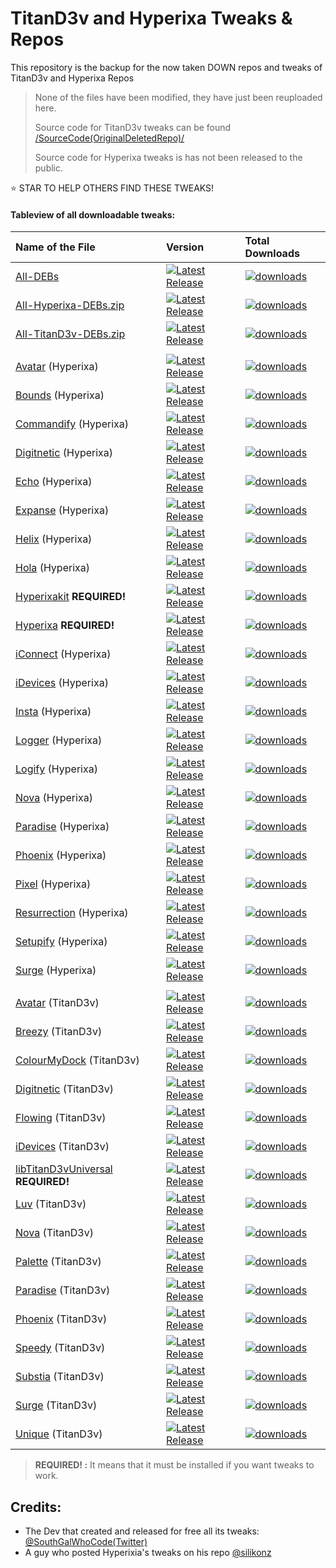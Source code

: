 # TitanD3v and Hyperixa Tweaks & Repos
This repository is the backup for the now taken DOWN repos and tweaks of TitanD3v and Hyperixa Repos

> None of the files have been modified, they have just been reuploaded here.
> 
> Source code for TitanD3v tweaks can be found [/SourceCode(OriginalDeletedRepo)/](/SourceCode(OriginalDeletedRepo))
> 
> Source code for Hyperixa tweaks is has not been released to the public.

⭐️ STAR TO HELP OTHERS FIND THESE TWEAKS!

#### Tableview of all downloadable tweaks:
| Name of the File | Version | Total Downloads                       |
|:-----|:---------------|:--------------------------------|
[All-DEBs](https://github.com/RobyRew/TitanD3v-and-Hyperixa-Tweaks-Free) | [![Latest Release](https://img.shields.io/badge/-v1.0-informational?style=flat-square&color=informational&label=)](https://github.com/RobyRew/TitanD3v-and-Hyperixa-Tweaks-Free/releases/latest) | [<img src="https://img.shields.io/github/downloads/RobyRew/TitanD3v-and-Hyperixa-Tweaks-Free/total?color=green&label=downloads&logoColor=white" alt="downloads"/>](https://github.com/RobyRew/TitanD3v-and-Hyperixa-Tweaks-Free/releases)
[All-Hyperixa-DEBs.zip](https://github.com/RobyRew/TitanD3v-and-Hyperixa-Tweaks-Free/releases/download/1.0/All-Hyperixa-DEBS.zip) | [![Latest Release](https://img.shields.io/badge/-v1.0-informational?style=flat-square&color=informational&label=)](https://github.com/RobyRew/TitanD3v-and-Hyperixa-Tweaks-Free/releases/latest) | [<img src="https://img.shields.io/github/downloads/RobyRew/TitanD3v-and-Hyperixa-Tweaks-Free/1.0/All-Hyperixa-DEBS.zip?color=green&label=downloads&logoColor=white" alt="downloads"/>](https://github.com/RobyRew/TitanD3v-and-Hyperixa-Tweaks-Free/releases/download/1.0/All-Hyperixa-DEBS.zip)
[All-TitanD3v-DEBs.zip](https://github.com/RobyRew/TitanD3v-and-Hyperixa-Tweaks-Free/releases/download/1.0/All-TitanD3v-DEBS.zip) | [![Latest Release](https://img.shields.io/badge/-v1.0-informational?style=flat-square&color=informational&label=)](https://github.com/RobyRew/TitanD3v-and-Hyperixa-Tweaks-Free/releases/latest) | [<img src="https://img.shields.io/github/downloads/RobyRew/TitanD3v-and-Hyperixa-Tweaks-Free/1.0/All-Titan3Dv-DEBS.zip?color=green&label=downloads&logoColor=white" alt="downloads"/>](https://github.com/RobyRew/TitanD3v-and-Hyperixa-Tweaks-Free/releases/download/1.0/All-TitanD3v-DEBS.zip)
| | |
[Avatar](https://github.com/RobyRew/TitanD3v-and-Hyperixa-Tweaks-Free/releases/download/1.0/com.hyperixa.avatar_2.2_iphoneos-arm.deb) (Hyperixa) | [![Latest Release](https://img.shields.io/badge/-v2.2-informational?style=flat-square&color=informational&label=)](https://github.com/RobyRew/TitanD3v-and-Hyperixa-Tweaks-Free/releases/latest) | [<img src="https://img.shields.io/github/downloads/RobyRew/TitanD3v-and-Hyperixa-Tweaks-Free/1.0/com.hyperixa.avatar_2.2_iphoneos-arm.deb?color=green&label=downloads&logoColor=white" alt="downloads"/>](https://github.com/RobyRew/TitanD3v-and-Hyperixa-Tweaks-Free/releases/download/1.0/com.hyperixa.avatar_2.2_iphoneos-arm.deb)
[Bounds](https://github.com/RobyRew/TitanD3v-and-Hyperixa-Tweaks-Free/releases/download/1.0/com.hyperixa.bounds_1.2_iphoneos-arm.deb) (Hyperixa) | [![Latest Release](https://img.shields.io/badge/-v1.2-informational?style=flat-square&color=informational&label=)](https://github.com/RobyRew/TitanD3v-and-Hyperixa-Tweaks-Free/releases/latest) | [<img src="https://img.shields.io/github/downloads/RobyRew/TitanD3v-and-Hyperixa-Tweaks-Free/1.0/com.hyperixa.bounds_1.2_iphoneos-arm.deb?color=green&label=downloads&logoColor=white" alt="downloads"/>](https://github.com/RobyRew/TitanD3v-and-Hyperixa-Tweaks-Free/releases/download/1.0/com.hyperixa.bounds_1.2_iphoneos-arm.deb)
[Commandify](https://github.com/RobyRew/TitanD3v-and-Hyperixa-Tweaks-Free/releases/download/1.0/com.hyperixa.commandify_1.2_iphoneos-arm.deb) (Hyperixa) | [![Latest Release](https://img.shields.io/badge/-v1.2-informational?style=flat-square&color=informational&label=)](https://github.com/RobyRew/TitanD3v-and-Hyperixa-Tweaks-Free/releases/latest) | [<img src="https://img.shields.io/github/downloads/RobyRew/TitanD3v-and-Hyperixa-Tweaks-Free/1.0/com.hyperixa.commandify_1.2_iphoneos-arm.deb?color=green&label=downloads&logoColor=white" alt="downloads"/>](https://github.com/RobyRew/TitanD3v-and-Hyperixa-Tweaks-Free/releases/download/1.0/com.hyperixa.commandify_1.2_iphoneos-arm.deb)
[Digitnetic](https://github.com/RobyRew/TitanD3v-and-Hyperixa-Tweaks-Free/releases/download/1.0/com.hyperixa.digitnetic_2.2_iphoneos-arm.deb) (Hyperixa) | [![Latest Release](https://img.shields.io/badge/-v2.2-informational?style=flat-square&color=informational&label=)](https://github.com/RobyRew/TitanD3v-and-Hyperixa-Tweaks-Free/releases/latest) | [<img src="https://img.shields.io/github/downloads/RobyRew/TitanD3v-and-Hyperixa-Tweaks-Free/1.0/com.hyperixa.digitnetic_2.2_iphoneos-arm.deb?color=green&label=downloads&logoColor=white" alt="downloads"/>](https://github.com/RobyRew/TitanD3v-and-Hyperixa-Tweaks-Free/releases/download/1.0/com.hyperixa.digitnetic_2.2_iphoneos-arm.deb)
[Echo](https://github.com/RobyRew/TitanD3v-and-Hyperixa-Tweaks-Free/releases/download/1.0/com.hyperixa.echo_1.3_iphoneos-arm.deb) (Hyperixa) | [![Latest Release](https://img.shields.io/badge/-v1.3-informational?style=flat-square&color=informational&label=)](https://github.com/RobyRew/TitanD3v-and-Hyperixa-Tweaks-Free/releases/latest) | [<img src="https://img.shields.io/github/downloads/RobyRew/TitanD3v-and-Hyperixa-Tweaks-Free/1.0/com.hyperixa.echo_1.3_iphoneos-arm.deb?color=green&label=downloads&logoColor=white" alt="downloads"/>](https://github.com/RobyRew/TitanD3v-and-Hyperixa-Tweaks-Free/releases/download/1.0/com.hyperixa.echo_1.3_iphoneos-arm.deb)
[Expanse](https://github.com/RobyRew/TitanD3v-and-Hyperixa-Tweaks-Free/releases/download/1.0/com.hyperixa.expanse_1.2_iphoneos-arm.deb) (Hyperixa) | [![Latest Release](https://img.shields.io/badge/-v1.2-informational?style=flat-square&color=informational&label=)](https://github.com/RobyRew/TitanD3v-and-Hyperixa-Tweaks-Free/releases/latest) | [<img src="https://img.shields.io/github/downloads/RobyRew/TitanD3v-and-Hyperixa-Tweaks-Free/1.0/com.hyperixa.expanse_1.2_iphoneos-arm.deb?color=green&label=downloads&logoColor=white" alt="downloads"/>](https://github.com/RobyRew/TitanD3v-and-Hyperixa-Tweaks-Free/releases/download/1.0/com.hyperixa.expanse_1.2_iphoneos-arm.deb)
[Helix](https://github.com/RobyRew/TitanD3v-and-Hyperixa-Tweaks-Free/releases/download/1.0/com.hyperixa.helix_1.5_iphoneos-arm.deb) (Hyperixa) | [![Latest Release](https://img.shields.io/badge/-v1.5-informational?style=flat-square&color=informational&label=)](https://github.com/RobyRew/TitanD3v-and-Hyperixa-Tweaks-Free/releases/latest) | [<img src="https://img.shields.io/github/downloads/RobyRew/TitanD3v-and-Hyperixa-Tweaks-Free/1.0/com.hyperixa.helix_1.5_iphoneos-arm.deb?color=green&label=downloads&logoColor=white" alt="downloads"/>](https://github.com/RobyRew/TitanD3v-and-Hyperixa-Tweaks-Free/releases/download/1.0/com.hyperixa.helix_1.5_iphoneos-arm.deb)
[Hola](https://github.com/RobyRew/TitanD3v-and-Hyperixa-Tweaks-Free/releases/download/1.0/com.hyperixa.hola_1.2_iphoneos-arm.deb) (Hyperixa) | [![Latest Release](https://img.shields.io/badge/-v1.2-informational?style=flat-square&color=informational&label=)](https://github.com/RobyRew/TitanD3v-and-Hyperixa-Tweaks-Free/releases/latest) | [<img src="https://img.shields.io/github/downloads/RobyRew/TitanD3v-and-Hyperixa-Tweaks-Free/1.0/com.hyperixa.hola_1.2_iphoneos-arm.deb?color=green&label=downloads&logoColor=white" alt="downloads"/>](https://github.com/RobyRew/TitanD3v-and-Hyperixa-Tweaks-Free/releases/download/1.0/com.hyperixa.hola_1.2_iphoneos-arm.deb)
[Hyperixakit](https://github.com/RobyRew/TitanD3v-and-Hyperixa-Tweaks-Free/releases/download/1.0/com.hyperixa.hyperixakit_1.1_iphoneos-arm.deb) <strong>REQUIRED!</strong> | [![Latest Release](https://img.shields.io/badge/-v1.1-informational?style=flat-square&color=informational&label=)](https://github.com/RobyRew/TitanD3v-and-Hyperixa-Tweaks-Free/releases/latest) | [<img src="https://img.shields.io/github/downloads/RobyRew/TitanD3v-and-Hyperixa-Tweaks-Free/1.0/com.hyperixa.hyperixakit_1.1_iphoneos-arm.deb?color=green&label=downloads&logoColor=white" alt="downloads"/>](https://github.com/RobyRew/TitanD3v-and-Hyperixa-Tweaks-Free/releases/download/1.0/com.hyperixa.hyperixakit_1.1_iphoneos-arm.deb)
[Hyperixa](https://github.com/RobyRew/TitanD3v-and-Hyperixa-Tweaks-Free/releases/download/1.0/com.hyperixa.hyperixa_1.1_iphoneos-arm.de) <strong>REQUIRED!</strong> | [![Latest Release](https://img.shields.io/badge/-v1.2-informational?style=flat-square&color=informational&label=)](https://github.com/RobyRew/TitanD3v-and-Hyperixa-Tweaks-Free/releases/latest) | [<img src="https://img.shields.io/github/downloads/RobyRew/TitanD3v-and-Hyperixa-Tweaks-Free/1.0/com.hyperixa.hyperixa_1.1_iphoneos-arm.deb?color=green&label=downloads&logoColor=white" alt="downloads"/>](https://github.com/RobyRew/TitanD3v-and-Hyperixa-Tweaks-Free/releases/download/1.0/com.hyperixa.hyperixa_1.1_iphoneos-arm.deb)
[iConnect](https://github.com/RobyRew/TitanD3v-and-Hyperixa-Tweaks-Free/releases/download/1.0/com.hyperixa.iconnect_1.2_iphoneos-arm.deb) (Hyperixa) | [![Latest Release](https://img.shields.io/badge/-v1.2-informational?style=flat-square&color=informational&label=)](https://github.com/RobyRew/TitanD3v-and-Hyperixa-Tweaks-Free/releases/latest) | [<img src="https://img.shields.io/github/downloads/RobyRew/TitanD3v-and-Hyperixa-Tweaks-Free/1.0/com.hyperixa.iconnect_1.2_iphoneos-arm.deb?color=green&label=downloads&logoColor=white" alt="downloads"/>](https://github.com/RobyRew/TitanD3v-and-Hyperixa-Tweaks-Free/releases/download/1.0/com.hyperixa.iconnect_1.2_iphoneos-arm.deb)
[iDevices](https://github.com/RobyRew/TitanD3v-and-Hyperixa-Tweaks-Free/releases/download/1.0/com.hyperixa.idevices_2.2_iphoneos-arm.deb) (Hyperixa) | [![Latest Release](https://img.shields.io/badge/-v2.2-informational?style=flat-square&color=informational&label=)](https://github.com/RobyRew/TitanD3v-and-Hyperixa-Tweaks-Free/releases/latest) | [<img src="https://img.shields.io/github/downloads/RobyRew/TitanD3v-and-Hyperixa-Tweaks-Free/1.0/com.hyperixa.idevices_2.2_iphoneos-arm.deb?color=green&label=downloads&logoColor=white" alt="downloads"/>](https://github.com/RobyRew/TitanD3v-and-Hyperixa-Tweaks-Free/releases/download/1.0/com.hyperixa.idevices_2.2_iphoneos-arm.deb)
[Insta](https://github.com/RobyRew/TitanD3v-and-Hyperixa-Tweaks-Free/releases/download/1.0/com.hyperixa.insta_1.3_iphoneos-arm.deb) (Hyperixa) | [![Latest Release](https://img.shields.io/badge/-v1.3-informational?style=flat-square&color=informational&label=)](https://github.com/RobyRew/TitanD3v-and-Hyperixa-Tweaks-Free/releases/latest) | [<img src="https://img.shields.io/github/downloads/RobyRew/TitanD3v-and-Hyperixa-Tweaks-Free/1.0/com.hyperixa.insta_1.3_iphoneos-arm.deb?color=green&label=downloads&logoColor=white" alt="downloads"/>](https://github.com/RobyRew/TitanD3v-and-Hyperixa-Tweaks-Free/releases/download/1.0/com.hyperixa.insta_1.3_iphoneos-arm.deb)
[Logger](https://github.com/RobyRew/TitanD3v-and-Hyperixa-Tweaks-Free/releases/download/1.0/com.hyperixa.logger_1.3_iphoneos-arm.deb) (Hyperixa) | [![Latest Release](https://img.shields.io/badge/-v1.3-informational?style=flat-square&color=informational&label=)](https://github.com/RobyRew/TitanD3v-and-Hyperixa-Tweaks-Free/releases/latest) | [<img src="https://img.shields.io/github/downloads/RobyRew/TitanD3v-and-Hyperixa-Tweaks-Free/1.0/com.hyperixa.logger_1.3_iphoneos-arm.deb?color=green&label=downloads&logoColor=white" alt="downloads"/>](https://github.com/RobyRew/TitanD3v-and-Hyperixa-Tweaks-Free/releases/download/1.0/com.hyperixa.logger_1.3_iphoneos-arm.deb)
[Logify](https://github.com/RobyRew/TitanD3v-and-Hyperixa-Tweaks-Free/releases/download/1.0/com.hyperixa.logify_1.2_iphoneos-arm.deb) (Hyperixa) | [![Latest Release](https://img.shields.io/badge/-v1.2-informational?style=flat-square&color=informational&label=)](https://github.com/RobyRew/TitanD3v-and-Hyperixa-Tweaks-Free/releases/latest) | [<img src="https://img.shields.io/github/downloads/RobyRew/TitanD3v-and-Hyperixa-Tweaks-Free/1.0/com.hyperixa.logify_1.2_iphoneos-arm.deb?color=green&label=downloads&logoColor=white" alt="downloads"/>](https://github.com/RobyRew/TitanD3v-and-Hyperixa-Tweaks-Free/releases/download/1.0/com.hyperixa.logify_1.2_iphoneos-arm.deb)
[Nova](https://github.com/RobyRew/TitanD3v-and-Hyperixa-Tweaks-Free/releases/download/1.0/com.hyperixa.nova_2.2_iphoneos-arm.deb) (Hyperixa) | [![Latest Release](https://img.shields.io/badge/-v2.2-informational?style=flat-square&color=informational&label=)](https://github.com/RobyRew/TitanD3v-and-Hyperixa-Tweaks-Free/releases/latest) | [<img src="https://img.shields.io/github/downloads/RobyRew/TitanD3v-and-Hyperixa-Tweaks-Free/1.0/com.hyperixa.nova_2.2_iphoneos-arm.deb?color=green&label=downloads&logoColor=white" alt="downloads"/>](https://github.com/RobyRew/TitanD3v-and-Hyperixa-Tweaks-Free/releases/download/1.0/com.hyperixa.nova_2.2_iphoneos-arm.deb)
[Paradise](https://github.com/RobyRew/TitanD3v-and-Hyperixa-Tweaks-Free/releases/download/1.0/com.hyperixa.paradise_2.2_iphoneos-arm.deb) (Hyperixa) | [![Latest Release](https://img.shields.io/badge/-v2.2-informational?style=flat-square&color=informational&label=)](https://github.com/RobyRew/TitanD3v-and-Hyperixa-Tweaks-Free/releases/latest) | [<img src="https://img.shields.io/github/downloads/RobyRew/TitanD3v-and-Hyperixa-Tweaks-Free/1.0/com.hyperixa.paradise_2.2_iphoneos-arm.deb?color=green&label=downloads&logoColor=white" alt="downloads"/>](https://github.com/RobyRew/TitanD3v-and-Hyperixa-Tweaks-Free/releases/download/1.0/com.hyperixa.paradise_2.2_iphoneos-arm.deb)
[Phoenix](https://github.com/RobyRew/TitanD3v-and-Hyperixa-Tweaks-Free/releases/download/1.0/com.hyperixa.phoenix_2.3_iphoneos-arm.deb) (Hyperixa) | [![Latest Release](https://img.shields.io/badge/-v2.3-informational?style=flat-square&color=informational&label=)](https://github.com/RobyRew/TitanD3v-and-Hyperixa-Tweaks-Free/releases/latest) | [<img src="https://img.shields.io/github/downloads/RobyRew/TitanD3v-and-Hyperixa-Tweaks-Free/1.0/com.hyperixa.phoenix_2.3_iphoneos-arm.deb?color=green&label=downloads&logoColor=white" alt="downloads"/>](https://github.com/RobyRew/TitanD3v-and-Hyperixa-Tweaks-Free/releases/download/1.0/com.hyperixa.phoenix_2.3_iphoneos-arm.deb)
[Pixel](https://github.com/RobyRew/TitanD3v-and-Hyperixa-Tweaks-Free/releases/download/1.0/com.hyperixa.pixel_1.2_iphoneos-arm.deb) (Hyperixa) | [![Latest Release](https://img.shields.io/badge/-v1.2-informational?style=flat-square&color=informational&label=)](https://github.com/RobyRew/TitanD3v-and-Hyperixa-Tweaks-Free/releases/latest) | [<img src="https://img.shields.io/github/downloads/RobyRew/TitanD3v-and-Hyperixa-Tweaks-Free/1.0/com.hyperixa.pixel_1.2_iphoneos-arm.deb?color=green&label=downloads&logoColor=white" alt="downloads"/>](https://github.com/RobyRew/TitanD3v-and-Hyperixa-Tweaks-Free/releases/download/1.0/com.hyperixa.pixel_1.2_iphoneos-arm.deb)
[Resurrection](https://github.com/RobyRew/TitanD3v-and-Hyperixa-Tweaks-Free/releases/download/1.0/com.hyperixa.resurrection_1.3_iphoneos-arm.deb) (Hyperixa) | [![Latest Release](https://img.shields.io/badge/-v1.3-informational?style=flat-square&color=informational&label=)](https://github.com/RobyRew/TitanD3v-and-Hyperixa-Tweaks-Free/releases/latest) | [<img src="https://img.shields.io/github/downloads/RobyRew/TitanD3v-and-Hyperixa-Tweaks-Free/1.0/com.hyperixa.resurrection_1.3_iphoneos-arm.deb?color=green&label=downloads&logoColor=white" alt="downloads"/>](https://github.com/RobyRew/TitanD3v-and-Hyperixa-Tweaks-Free/releases/download/1.0/com.hyperixa.resurrection_1.3_iphoneos-arm.deb)
[Setupify](https://github.com/RobyRew/TitanD3v-and-Hyperixa-Tweaks-Free/releases/download/1.0/com.hyperixa.setupify_1.3_iphoneos-arm.deb) (Hyperixa) | [![Latest Release](https://img.shields.io/badge/-v1.3-informational?style=flat-square&color=informational&label=)](https://github.com/RobyRew/TitanD3v-and-Hyperixa-Tweaks-Free/releases/latest) | [<img src="https://img.shields.io/github/downloads/RobyRew/TitanD3v-and-Hyperixa-Tweaks-Free/1.0/com.hyperixa.setupify_1.3_iphoneos-arm.deb?color=green&label=downloads&logoColor=white" alt="downloads"/>](https://github.com/RobyRew/TitanD3v-and-Hyperixa-Tweaks-Free/releases/download/1.0/com.hyperixa.setupify_1.3_iphoneos-arm.deb)
[Surge](https://github.com/RobyRew/TitanD3v-and-Hyperixa-Tweaks-Free/releases/download/1.0/com.hyperixa.surge_2.2_iphoneos-arm.deb) (Hyperixa) | [![Latest Release](https://img.shields.io/badge/-v2.2-informational?style=flat-square&color=informational&label=)](https://github.com/RobyRew/TitanD3v-and-Hyperixa-Tweaks-Free/releases/latest) | [<img src="https://img.shields.io/github/downloads/RobyRew/TitanD3v-and-Hyperixa-Tweaks-Free/1.0/com.hyperixa.surge_2.2_iphoneos-arm.deb?color=green&label=downloads&logoColor=white" alt="downloads"/>](https://github.com/RobyRew/TitanD3v-and-Hyperixa-Tweaks-Free/releases/download/1.0/com.hyperixa.surge_2.2_iphoneos-arm.deb)
| | |
[Avatar](https://github.com/RobyRew/TitanD3v-and-Hyperixa-Tweaks-Free/releases/download/1.0/com.titand3v.avatar_1.0_iphoneos-arm.deb) (TitanD3v) | [![Latest Release](https://img.shields.io/badge/-v1.0-informational?style=flat-square&color=informational&label=)](https://github.com/RobyRew/TitanD3v-and-Hyperixa-Tweaks-Free/releases/latest) | [<img src="https://img.shields.io/github/downloads/RobyRew/TitanD3v-and-Hyperixa-Tweaks-Free/1.0/com.titand3v.avatar_1.0_iphoneos-arm.deb?color=green&label=downloads&logoColor=white" alt="downloads"/>](https://github.com/RobyRew/TitanD3v-and-Hyperixa-Tweaks-Free/releases/download/1.0/com.titand3v.avatar_1.0_iphoneos-arm.deb)
[Breezy](https://github.com/RobyRew/TitanD3v-and-Hyperixa-Tweaks-Free/releases/download/1.0/com.titand3v.breezy_1.0_iphoneos-arm.deb) (TitanD3v) | [![Latest Release](https://img.shields.io/badge/-v1.0-informational?style=flat-square&color=informational&label=)](https://github.com/RobyRew/TitanD3v-and-Hyperixa-Tweaks-Free/releases/latest) | [<img src="https://img.shields.io/github/downloads/RobyRew/TitanD3v-and-Hyperixa-Tweaks-Free/1.0/com.titand3v.breezy_1.0_iphoneos-arm.deb?color=green&label=downloads&logoColor=white" alt="downloads"/>](https://github.com/RobyRew/TitanD3v-and-Hyperixa-Tweaks-Free/releases/download/1.0/com.titand3v.breezy_1.0_iphoneos-arm.deb)
[ColourMyDock](https://github.com/RobyRew/TitanD3v-and-Hyperixa-Tweaks-Free/releases/download/1.0/com.titand3v.colourmydock_2.0_iphoneos-arm.deb) (TitanD3v) | [![Latest Release](https://img.shields.io/badge/-v2.0-informational?style=flat-square&color=informational&label=)](https://github.com/RobyRew/TitanD3v-and-Hyperixa-Tweaks-Free/releases/latest) | [<img src="https://img.shields.io/github/downloads/RobyRew/TitanD3v-and-Hyperixa-Tweaks-Free/1.0/com.titand3v.colourmydock_2.0_iphoneos-arm.deb?color=green&label=downloads&logoColor=white" alt="downloads"/>](https://github.com/RobyRew/TitanD3v-and-Hyperixa-Tweaks-Free/releases/download/1.0/com.titand3v.colourmydock_2.0_iphoneos-arm.deb)
[Digitnetic](https://github.com/RobyRew/TitanD3v-and-Hyperixa-Tweaks-Free/releases/download/1.0/com.titand3v.digitnetic_1.1_iphoneos-arm.deb) (TitanD3v) | [![Latest Release](https://img.shields.io/badge/-v1.1-informational?style=flat-square&color=informational&label=)](https://github.com/RobyRew/TitanD3v-and-Hyperixa-Tweaks-Free/releases/latest) | [<img src="https://img.shields.io/github/downloads/RobyRew/TitanD3v-and-Hyperixa-Tweaks-Free/1.0/com.titand3v.digitnetic_1.1_iphoneos-arm.deb?color=green&label=downloads&logoColor=white" alt="downloads"/>](https://github.com/RobyRew/TitanD3v-and-Hyperixa-Tweaks-Free/releases/download/1.0/com.titand3v.digitnetic_1.1_iphoneos-arm.deb)
[Flowing](https://github.com/RobyRew/TitanD3v-and-Hyperixa-Tweaks-Free/releases/download/1.0/com.titand3v.flowing_1.0_iphoneos-arm.deb) (TitanD3v) | [![Latest Release](https://img.shields.io/badge/-v1.0-informational?style=flat-square&color=informational&label=)](https://github.com/RobyRew/TitanD3v-and-Hyperixa-Tweaks-Free/releases/latest) | [<img src="https://img.shields.io/github/downloads/RobyRew/TitanD3v-and-Hyperixa-Tweaks-Free/1.0/com.titand3v.flowing_1.0_iphoneos-arm.deb?color=green&label=downloads&logoColor=white" alt="downloads"/>](https://github.com/RobyRew/TitanD3v-and-Hyperixa-Tweaks-Free/releases/download/1.0/com.titand3v.flowing_1.0_iphoneos-arm.deb)
[iDevices](https://github.com/RobyRew/TitanD3v-and-Hyperixa-Tweaks-Free/releases/download/1.0/com.titand3v.idevices_1.1_iphoneos-arm.deb) (TitanD3v) | [![Latest Release](https://img.shields.io/badge/-v1.1-informational?style=flat-square&color=informational&label=)](https://github.com/RobyRew/TitanD3v-and-Hyperixa-Tweaks-Free/releases/latest) | [<img src="https://img.shields.io/github/downloads/RobyRew/TitanD3v-and-Hyperixa-Tweaks-Free/1.0/com.titand3v.idevices_1.1_iphoneos-arm.deb?color=green&label=downloads&logoColor=white" alt="downloads"/>](https://github.com/RobyRew/TitanD3v-and-Hyperixa-Tweaks-Free/releases/download/1.0/com.titand3v.idevices_1.1_iphoneos-arm.deb)
[libTitanD3vUniversal](https://github.com/RobyRew/TitanD3v-and-Hyperixa-Tweaks-Free/releases/download/1.0/com.titand3v.libtitand3vuniversal_1.9_iphoneos-arm.deb) <strong>REQUIRED!</strong> | [![Latest Release](https://img.shields.io/badge/-v1.9-informational?style=flat-square&color=informational&label=)](https://github.com/RobyRew/TitanD3v-and-Hyperixa-Tweaks-Free/releases/latest) | [<img src="https://img.shields.io/github/downloads/RobyRew/TitanD3v-and-Hyperixa-Tweaks-Free/1.0/com.titand3v.libtitand3vuniversal_1.9_iphoneos-arm.deb?color=green&label=downloads&logoColor=white" alt="downloads"/>](https://github.com/RobyRew/TitanD3v-and-Hyperixa-Tweaks-Free/releases/download/1.0/com.titand3v.libtitand3vuniversal_1.9_iphoneos-arm.deb)
[Luv](https://github.com/RobyRew/TitanD3v-and-Hyperixa-Tweaks-Free/releases/download/1.0/com.titand3v.luv_1.1_iphoneos-arm.deb) (TitanD3v) | [![Latest Release](https://img.shields.io/badge/-v1.1-informational?style=flat-square&color=informational&label=)](https://github.com/RobyRew/TitanD3v-and-Hyperixa-Tweaks-Free/releases/latest) | [<img src="https://img.shields.io/github/downloads/RobyRew/TitanD3v-and-Hyperixa-Tweaks-Free/1.0/com.titand3v.luv_1.1_iphoneos-arm.deb?color=green&label=downloads&logoColor=white" alt="downloads"/>](https://github.com/RobyRew/TitanD3v-and-Hyperixa-Tweaks-Free/releases/download/1.0/com.titand3v.luv_1.1_iphoneos-arm.deb)
[Nova](https://github.com/RobyRew/TitanD3v-and-Hyperixa-Tweaks-Free/releases/download/1.0/com.titand3v.nova_1.3_iphoneos-arm.deb) (TitanD3v) | [![Latest Release](https://img.shields.io/badge/-v1.3-informational?style=flat-square&color=informational&label=)](https://github.com/RobyRew/TitanD3v-and-Hyperixa-Tweaks-Free/releases/latest) | [<img src="https://img.shields.io/github/downloads/RobyRew/TitanD3v-and-Hyperixa-Tweaks-Free/1.0/com.titand3v.nova_1.3_iphoneos-arm.deb?color=green&label=downloads&logoColor=white" alt="downloads"/>](https://github.com/RobyRew/TitanD3v-and-Hyperixa-Tweaks-Free/releases/download/1.0/com.titand3v.nova_1.3_iphoneos-arm.deb)
[Palette](https://github.com/RobyRew/TitanD3v-and-Hyperixa-Tweaks-Free/releases/download/1.0/com.titand3v.palette_1.0_iphoneos-arm.deb) (TitanD3v) | [![Latest Release](https://img.shields.io/badge/-v1.0-informational?style=flat-square&color=informational&label=)](https://github.com/RobyRew/TitanD3v-and-Hyperixa-Tweaks-Free/releases/latest) | [<img src="https://img.shields.io/github/downloads/RobyRew/TitanD3v-and-Hyperixa-Tweaks-Free/1.0/com.titand3v.palette_1.0_iphoneos-arm.deb?color=green&label=downloads&logoColor=white" alt="downloads"/>](https://github.com/RobyRew/TitanD3v-and-Hyperixa-Tweaks-Free/releases/download/1.0/com.titand3v.palette_1.0_iphoneos-arm.deb)
[Paradise](https://github.com/RobyRew/TitanD3v-and-Hyperixa-Tweaks-Free/releases/download/1.0/com.titand3v.paradise_1.1_iphoneos-arm.deb) (TitanD3v) | [![Latest Release](https://img.shields.io/badge/-v1.1-informational?style=flat-square&color=informational&label=)](https://github.com/RobyRew/TitanD3v-and-Hyperixa-Tweaks-Free/releases/latest) | [<img src="https://img.shields.io/github/downloads/RobyRew/TitanD3v-and-Hyperixa-Tweaks-Free/1.0/com.titand3v.paradise_1.1_iphoneos-arm.deb?color=green&label=downloads&logoColor=white" alt="downloads"/>](https://github.com/RobyRew/TitanD3v-and-Hyperixa-Tweaks-Free/releases/download/1.0/com.titand3v.paradise_1.1_iphoneos-arm.deb)
[Phoenix](https://github.com/RobyRew/TitanD3v-and-Hyperixa-Tweaks-Free/releases/download/1.0/com.titand3v.phoenix_1.1_iphoneos-arm.deb) (TitanD3v) | [![Latest Release](https://img.shields.io/badge/-v1.1-informational?style=flat-square&color=informational&label=)](https://github.com/RobyRew/TitanD3v-and-Hyperixa-Tweaks-Free/releases/latest) | [<img src="https://img.shields.io/github/downloads/RobyRew/TitanD3v-and-Hyperixa-Tweaks-Free/1.0/com.titand3v.phoenix_1.1_iphoneos-arm.deb?color=green&label=downloads&logoColor=white" alt="downloads"/>](https://github.com/RobyRew/TitanD3v-and-Hyperixa-Tweaks-Free/releases/download/1.0/com.titand3v.phoenix_1.1_iphoneos-arm.deb)
[Speedy](https://github.com/RobyRew/TitanD3v-and-Hyperixa-Tweaks-Free/releases/download/1.0/com.titand3v.speedy_1.0_iphoneos-arm.deb) (TitanD3v) | [![Latest Release](https://img.shields.io/badge/-v1.0-informational?style=flat-square&color=informational&label=)](https://github.com/RobyRew/TitanD3v-and-Hyperixa-Tweaks-Free/releases/latest) | [<img src="https://img.shields.io/github/downloads/RobyRew/TitanD3v-and-Hyperixa-Tweaks-Free/1.0/com.titand3v.speedy_1.0_iphoneos-arm.deb?color=green&label=downloads&logoColor=white" alt="downloads"/>](https://github.com/RobyRew/TitanD3v-and-Hyperixa-Tweaks-Free/releases/download/1.0/com.titand3v.speedy_1.0_iphoneos-arm.deb)
[Substia](https://github.com/RobyRew/TitanD3v-and-Hyperixa-Tweaks-Free/releases/download/1.0/com.titand3v.substia_1.0_iphoneos-arm.deb) (TitanD3v) | [![Latest Release](https://img.shields.io/badge/-v1.0-informational?style=flat-square&color=informational&label=)](https://github.com/RobyRew/TitanD3v-and-Hyperixa-Tweaks-Free/releases/latest) | [<img src="https://img.shields.io/github/downloads/RobyRew/TitanD3v-and-Hyperixa-Tweaks-Free/1.0/com.titand3v.substia_1.0_iphoneos-arm.deb?color=green&label=downloads&logoColor=white" alt="downloads"/>](https://github.com/RobyRew/TitanD3v-and-Hyperixa-Tweaks-Free/releases/download/1.0/com.titand3v.substia_1.0_iphoneos-arm.deb)
[Surge](https://github.com/RobyRew/TitanD3v-and-Hyperixa-Tweaks-Free/releases/download/1.0/com.titand3v.surge_1.1_iphoneos-arm.deb) (TitanD3v) | [![Latest Release](https://img.shields.io/badge/-v1.1-informational?style=flat-square&color=informational&label=)](https://github.com/RobyRew/TitanD3v-and-Hyperixa-Tweaks-Free/releases/latest) | [<img src="https://img.shields.io/github/downloads/RobyRew/TitanD3v-and-Hyperixa-Tweaks-Free/1.0/com.titand3v.surge_1.1_iphoneos-arm.deb?color=green&label=downloads&logoColor=white" alt="downloads"/>](https://github.com/RobyRew/TitanD3v-and-Hyperixa-Tweaks-Free/releases/download/1.0/com.titand3v.surge_1.1_iphoneos-arm.deb)
[Unique](https://github.com/RobyRew/TitanD3v-and-Hyperixa-Tweaks-Free/releases/download/1.0/com.titand3v.unique_1.0_iphoneos-arm.deb) (TitanD3v) | [![Latest Release](https://img.shields.io/badge/-v1.0-informational?style=flat-square&color=informational&label=)](https://github.com/RobyRew/TitanD3v-and-Hyperixa-Tweaks-Free/releases/latest) | [<img src="https://img.shields.io/github/downloads/RobyRew/TitanD3v-and-Hyperixa-Tweaks-Free/1.0/com.titand3v.unique_1.0_iphoneos-arm.deb?color=green&label=downloads&logoColor=white" alt="downloads"/>](https://github.com/RobyRew/TitanD3v-and-Hyperixa-Tweaks-Free/releases/download/1.0/com.titand3v.unique_1.0_iphoneos-arm.deb)

><strong>REQUIRED! :</strong> It means that it must be installed if you want tweaks to work.

## Credits:

- The Dev that created and released for free all its tweaks: [@SouthGalWhoCode(Twitter)](https://twitter.com/SouthGalWhoCode)
- A guy who posted Hyperixia's tweaks on his repo [@silikonz](https://github.com/silikonz/hyperixa.github.io)
